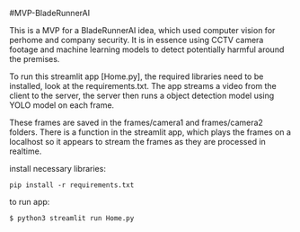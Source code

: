 #MVP-BladeRunnerAI

This is a MVP for a BladeRunnerAI idea, which used computer vision for perhome and company security. It is in essence using CCTV camera footage and machine learning models to detect potentially harmful around the premises.

To run this streamlit app [Home.py], the required libraries need to be installed, look at the requirements.txt. The app streams a video from the client to the server, the server then runs a object detection model using YOLO model on each frame.

These frames are saved in the frames/camera1 and frames/camera2 folders. There is a function in the streamlit app, which plays the frames on a localhost so it appears to stream the frames as they are processed in realtime.


install necessary libraries:
```
pip install -r requirements.txt
```
to run app:
```
$ python3 streamlit run Home.py
```

